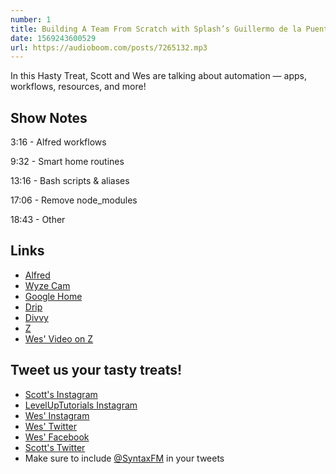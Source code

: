 ```yaml
---
number: 1
title: Building A Team From Scratch with Splash’s Guillermo de la Puente
date: 1569243600529
url: https://audioboom.com/posts/7265132.mp3
---
```


In this Hasty Treat, Scott and Wes are talking about automation — apps, workflows, resources, and more!

## Show Notes

3:16 - Alfred workflows

9:32 - Smart home routines

13:16 - Bash scripts & aliases

17:06 - Remove node_modules

18:43 - Other

## Links

- [Alfred](https://www.alfredapp.com/)
- [Wyze Cam](https://www.wyze.com/)
- [Google Home](https://store.google.com/gb/product/google_home)
- [Drip](https://www.drip.com/)
- [Divvy](https://mizage.com/divvy/)
- [Z](https://github.com/rupa/z)
- [Wes' Video on Z](https://www.youtube.com/watch?v=qbNn5zJLZU0)

## Tweet us your tasty treats!

- [Scott's Instagram](https://www.instagram.com/stolinski/)
- [LevelUpTutorials Instagram](https://www.instagram.com/LevelUpTutorials/)
- [Wes' Instagram](https://www.instagram.com/wesbos/)
- [Wes' Twitter](https://twitter.com/wesbos)
- [Wes' Facebook](https://www.facebook.com/wesbos.developer)
- [Scott's Twitter](https://twitter.com/stolinski)
- Make sure to include [@SyntaxFM](https://twitter.com/SyntaxFM) in your tweets
